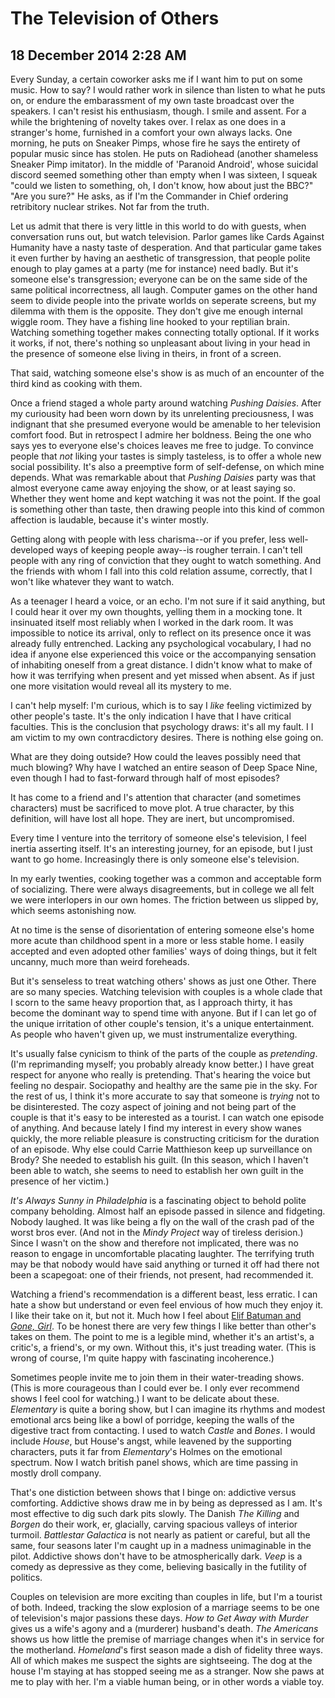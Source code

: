 # The Television of Others
## 18 December 2014 2:28 AM


Every Sunday, a certain coworker asks me if I want him to put on some music. How to say? I would rather work in silence than listen to what he puts on, or endure the embarassment of my own taste broadcast over the speakers. I can't resist his enthusiasm, though. I smile and assent. For a while the brightening of novelty takes over. I relax as one does in a stranger's home, furnished in a comfort your own always lacks. One morning, he puts on Sneaker Pimps, whose fire he says the entirety of popular music since has stolen. He puts on Radiohead (another shameless Sneaker Pimp imitator). In the middle of 'Paranoid Android', whose suicidal discord seemed something other than empty when I was sixteen, I squeak "could we listen to something, oh, I don't know, how about just the BBC?" "Are you sure?" He asks, as if I'm the Commander in Chief ordering retribitory nuclear strikes. Not far from the truth.

Let us admit that there is very little in this world to do with guests, when conversation runs out, but watch television. Parlor games like Cards Against Humanity have a nasty taste of desperation. And that particular game takes it even further by having an aesthetic of transgression, that people polite enough to play games at a party (me for instance) need badly. But it's someone else's transgression; everyone can be on the same side of the same political incorrectness, all laugh. Computer games on the other hand seem to divide people into the private worlds on seperate screens, but my dilemma with them is the opposite. They don't give me enough internal wiggle room. They have a fishing line hooked to your reptilian brain. Watching something together makes connecting totally optional. If it works it works, if not, there's nothing so unpleasant about living in your head in the presence of someone else living in theirs, in front of a screen.

That said, watching someone else's show is as much of an encounter of the third kind as cooking with them.

Once a friend staged a whole party around watching *Pushing Daisies*. After my curiousity had been worn down by its unrelenting preciousness, I was indignant that she presumed everyone would be amenable to her television comfort food. But in retrospect I admire her boldness. Being the one who says yes to everyone else's choices leaves me free to judge. To convince people that *not* liking your tastes is simply tasteless, is to offer a whole new social possibility. It's also a preemptive form of self-defense, on which mine depends. What was remarkable about that *Pushing Daisies* party was that almost everyone came away enjoying the show, or at least saying so. Whether they went home and kept watching it was not the point. If the goal is something other than taste, then drawing people into this kind of common affection is laudable, because it's winter mostly.

Getting along with people with less charisma--or if you prefer, less well-developed ways of keeping people away--is rougher terrain. I can't tell people with any ring of conviction that they ought to watch something. And the friends with whom I fall into this cold relation assume, correctly, that I won't like whatever they want to watch.

As a teenager I heard a voice, or an echo. I'm not sure if it said anything, but I could hear it over my own thoughts, yelling them in a mocking tone. It insinuated itself most reliably when I worked in the dark room. It was impossible to notice its arrival, only to reflect on its presence once it was already fully entrenched. Lacking any psychological vocabulary, I had no idea if anyone else experienced this voice or the accompanying sensation of inhabiting oneself from a great distance. I didn't know what to make of how it was terrifying when present and yet missed when absent. As if just one more visitation would reveal all its mystery to me.

I can't help myself: I'm curious, which is to say I *like* feeling victimized by other people's taste. It's the only indication I have that I have critical faculties. This is the conclusion that psychology draws: it's all my fault. I I am victim to my own contracdictory desires. There is nothing else going on.

What are they doing outside? How could the leaves possibly need that much blowing? Why have I watched an entire season of Deep Space Nine, even though I had to fast-forward through half of most episodes?

It has come to a friend and I's attention that character (and sometimes characters) must be sacrificed to move plot. A true character, by this definition, will have lost all hope. They are inert, but uncompromised.

Every time I venture into the territory of someone else's television, I feel inertia asserting itself. It's an interesting journey, for an episode, but I just want to go home. Increasingly there is only someone else's television.

In my early twenties, cooking together was a common and acceptable form of socializing. There were always disagreements, but in college we all felt we were interlopers in our own homes. The friction between us slipped by, which seems astonishing now.

At no time is the sense of disorientation of entering someone else's home more acute than childhood spent in a more or less stable home. I easily accepted and even adopted other families' ways of doing things, but it felt uncanny, much more than weird foreheads.

But it's senseless to treat watching others' shows as just one Other. There are so many species. Watching television with couples is a whole clade that I scorn to the same heavy proportion that, as I approach thirty, it has become the dominant way to spend time with anyone. But if I can let go of the unique irritation of other couple's tension, it's a unique entertainment. As people who haven't given up, we must instrumentalize everything.

It's usually false cynicism to think of the parts of the couple as *pretending*. (I'm reprimanding myself; you probably already know better.) I have great respect for anyone who really is pretending. That's hearing the voice but feeling no despair. Sociopathy and healthy are the same pie in the sky. For the rest of us, I think it's more accurate to say that someone is *trying* not to be disinterested. The cozy aspect of joining and not being part of the couple is that it's easy to be interested as a tourist. I can watch one episode of anything. And because lately I find my interest in every show wanes quickly, the more reliable pleasure is constructing criticism for the duration of an episode. Why else could Carrie Matthieson keep up surveillance on Brody? She needed to establish his guilt. (In this season, which I haven't been able to watch, she seems to need to establish her own guilt in the presence of her victim.)

*It's Always Sunny in Philadelphia* is a fascinating object to behold polite company beholding. Almost half an episode passed in silence and fidgeting. Nobody laughed. It was like being a fly on the wall of the crash pad of the worst bros ever. (And not in the *Mindy Project* way of tireless derision.) Since I wasn't on the show and therefore not implicated, there was no reason to engage in uncomfortable placating laughter. The terrifying truth may be that nobody would have said anything or turned it off had there not been a scapegoat: one of their friends, not present, had recommended it.

Watching a friend's recommendation is a different beast, less erratic. I can hate a show but understand or even feel envious of how much they enjoy it. I like their take on it, but not it. Much how I feel about [Elif Batuman and *Gone, Girl*][1]. To be honest there are very few things I like better than other's takes on them. The point to me is a legible mind, whether it's an artist's, a critic's, a friend's, or my own. Without this, it's just treading water. (This is wrong of course, I'm quite happy with fascinating incoherence.)

Sometimes people invite me to join them in their water-treading shows. (This is more courageous than I could ever be. I only ever recommend shows I feel cool for watching.) I want to be delicate about these. *Elementary* is quite a boring show, but I can imagine its rhythms and modest emotional arcs being like a bowl of porridge, keeping the walls of the digestive tract from contacting. I used to watch *Castle* and *Bones*. I would include *House*, but House's angst, while leavened by the supporting characters, puts it far from *Elementary*'s Holmes on the emotional spectrum. Now I watch british panel shows, which are time passing in mostly droll company.

That's one distiction between shows that I binge on: addictive versus comforting. Addictive shows draw me in by being as depressed as I am. It's most effective to dig such dark pits slowly. The Danish *The Killing* and *Borgen* do their work, er, glacially, carving spacious valleys of interior turmoil. *Battlestar Galactica* is not nearly as patient or careful, but all the same, four seasons later I'm caught up in a madness unimaginable in the pilot. Addictive shows don't have to be atmospherically dark. *Veep* is a comedy as depressive as they come, believing basically in the futility of politics.

Couples on television are more exciting than couples in life, but I'm a tourist of both. Indeed, tracking the slow explosion of a marriage seems to be one of television's major passions these days. *How to Get Away with Murder* gives us a wife's agony and a (murderer) husband's death. *The Americans* shows us how little the premise of marriage changes when it's in service for the motherland. *Homeland*'s first season made a dish of fidelity three ways. All of which makes me suspect the sights are sightseeing. The dog at the house I'm staying at has stopped seeing me as a stranger. Now she paws at me to play with her. I'm a viable human being, or in other words a viable toy.

[1]: http://www.newyorker.com/culture/cultural-comment/marriage-abduction